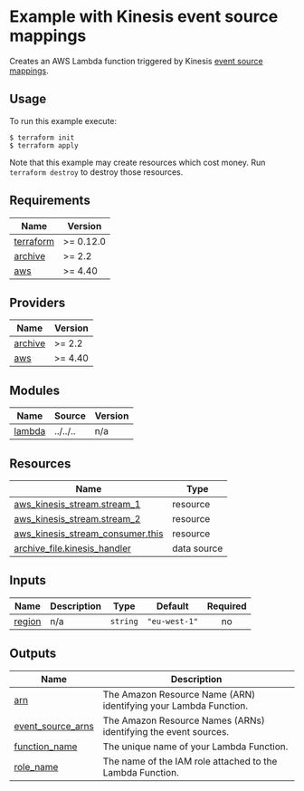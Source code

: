 # Example with Kinesis event source mappings

Creates an AWS Lambda function triggered by Kinesis [event source mappings](https://docs.aws.amazon.com/lambda/latest/dg/with-kinesis.html).

## Usage

To run this example execute:

```
$ terraform init
$ terraform apply
```

Note that this example may create resources which cost money. Run `terraform destroy` to destroy those resources.

<!-- BEGINNING OF PRE-COMMIT-TERRAFORM DOCS HOOK -->
## Requirements

| Name | Version |
|------|---------|
| <a name="requirement_terraform"></a> [terraform](#requirement\_terraform) | >= 0.12.0 |
| <a name="requirement_archive"></a> [archive](#requirement\_archive) | >= 2.2 |
| <a name="requirement_aws"></a> [aws](#requirement\_aws) | >= 4.40 |

## Providers

| Name | Version |
|------|---------|
| <a name="provider_archive"></a> [archive](#provider\_archive) | >= 2.2 |
| <a name="provider_aws"></a> [aws](#provider\_aws) | >= 4.40 |

## Modules

| Name | Source | Version |
|------|--------|---------|
| <a name="module_lambda"></a> [lambda](#module\_lambda) | ../../.. | n/a |

## Resources

| Name | Type |
|------|------|
| [aws_kinesis_stream.stream_1](https://registry.terraform.io/providers/hashicorp/aws/latest/docs/resources/kinesis_stream) | resource |
| [aws_kinesis_stream.stream_2](https://registry.terraform.io/providers/hashicorp/aws/latest/docs/resources/kinesis_stream) | resource |
| [aws_kinesis_stream_consumer.this](https://registry.terraform.io/providers/hashicorp/aws/latest/docs/resources/kinesis_stream_consumer) | resource |
| [archive_file.kinesis_handler](https://registry.terraform.io/providers/hashicorp/archive/latest/docs/data-sources/file) | data source |

## Inputs

| Name | Description | Type | Default | Required |
|------|-------------|------|---------|:--------:|
| <a name="input_region"></a> [region](#input\_region) | n/a | `string` | `"eu-west-1"` | no |

## Outputs

| Name | Description |
|------|-------------|
| <a name="output_arn"></a> [arn](#output\_arn) | The Amazon Resource Name (ARN) identifying your Lambda Function. |
| <a name="output_event_source_arns"></a> [event\_source\_arns](#output\_event\_source\_arns) | The Amazon Resource Names (ARNs) identifying the event sources. |
| <a name="output_function_name"></a> [function\_name](#output\_function\_name) | The unique name of your Lambda Function. |
| <a name="output_role_name"></a> [role\_name](#output\_role\_name) | The name of the IAM role attached to the Lambda Function. |
<!-- END OF PRE-COMMIT-TERRAFORM DOCS HOOK -->